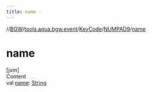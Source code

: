 ```yaml
---
title: name -
---
```

//[BGW](../../../../index.md)/[tools.aqua.bgw.event](../../index.md)/[KeyCode](../index.md)/[NUMPAD9](index.md)/[name](name.md)



# name  
[jvm]  
Content  
val [name](name.md): [String](https://kotlinlang.org/api/latest/jvm/stdlib/kotlin/-string/index.html)  



